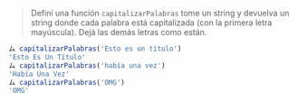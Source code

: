 > Definí una función `capitalizarPalabras` tome un string y devuelva un string donde cada palabra está capitalizada (con la primera letra mayúscula). Dejá las demás letras como están.
>
```javascript
ム capitalizarPalabras('Esto es un título')
'Esto Es Un Título'
ム capitalizarPalabras('había una vez')
'Había Una Vez'
ム capitalizarPalabras('OMG')
'OMG'
```